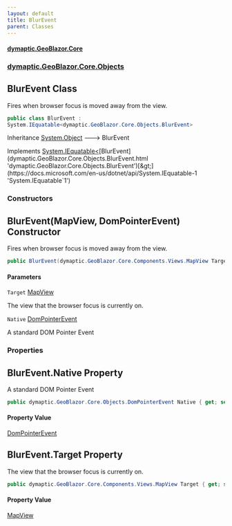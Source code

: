 ```yaml
---
layout: default
title: BlurEvent
parent: Classes
---
```

#### [dymaptic.GeoBlazor.Core](index.html 'index')
### [dymaptic.GeoBlazor.Core.Objects](index.html#dymaptic.GeoBlazor.Core.Objects 'dymaptic.GeoBlazor.Core.Objects')

## BlurEvent Class

Fires when browser focus is moved away from the view.

```csharp
public class BlurEvent :
System.IEquatable<dymaptic.GeoBlazor.Core.Objects.BlurEvent>
```

Inheritance [System.Object](https://docs.microsoft.com/en-us/dotnet/api/System.Object 'System.Object') &#129106; BlurEvent

Implements [System.IEquatable&lt;](https://docs.microsoft.com/en-us/dotnet/api/System.IEquatable-1 'System.IEquatable`1')[BlurEvent](dymaptic.GeoBlazor.Core.Objects.BlurEvent.html 'dymaptic.GeoBlazor.Core.Objects.BlurEvent')[&gt;](https://docs.microsoft.com/en-us/dotnet/api/System.IEquatable-1 'System.IEquatable`1')
### Constructors

<a name='dymaptic.GeoBlazor.Core.Objects.BlurEvent.BlurEvent(dymaptic.GeoBlazor.Core.Components.Views.MapView,dymaptic.GeoBlazor.Core.Objects.DomPointerEvent)'></a>

## BlurEvent(MapView, DomPointerEvent) Constructor

Fires when browser focus is moved away from the view.

```csharp
public BlurEvent(dymaptic.GeoBlazor.Core.Components.Views.MapView Target, dymaptic.GeoBlazor.Core.Objects.DomPointerEvent Native);
```
#### Parameters

<a name='dymaptic.GeoBlazor.Core.Objects.BlurEvent.BlurEvent(dymaptic.GeoBlazor.Core.Components.Views.MapView,dymaptic.GeoBlazor.Core.Objects.DomPointerEvent).Target'></a>

`Target` [MapView](dymaptic.GeoBlazor.Core.Components.Views.MapView.html 'dymaptic.GeoBlazor.Core.Components.Views.MapView')

The view that the browser focus is currently on.

<a name='dymaptic.GeoBlazor.Core.Objects.BlurEvent.BlurEvent(dymaptic.GeoBlazor.Core.Components.Views.MapView,dymaptic.GeoBlazor.Core.Objects.DomPointerEvent).Native'></a>

`Native` [DomPointerEvent](dymaptic.GeoBlazor.Core.Objects.DomPointerEvent.html 'dymaptic.GeoBlazor.Core.Objects.DomPointerEvent')

A standard DOM Pointer Event
### Properties

<a name='dymaptic.GeoBlazor.Core.Objects.BlurEvent.Native'></a>

## BlurEvent.Native Property

A standard DOM Pointer Event

```csharp
public dymaptic.GeoBlazor.Core.Objects.DomPointerEvent Native { get; set; }
```

#### Property Value
[DomPointerEvent](dymaptic.GeoBlazor.Core.Objects.DomPointerEvent.html 'dymaptic.GeoBlazor.Core.Objects.DomPointerEvent')

<a name='dymaptic.GeoBlazor.Core.Objects.BlurEvent.Target'></a>

## BlurEvent.Target Property

The view that the browser focus is currently on.

```csharp
public dymaptic.GeoBlazor.Core.Components.Views.MapView Target { get; set; }
```

#### Property Value
[MapView](dymaptic.GeoBlazor.Core.Components.Views.MapView.html 'dymaptic.GeoBlazor.Core.Components.Views.MapView')
